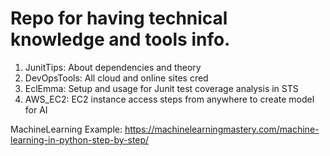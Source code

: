 # Repo for having technical knowledge and tools info.

1. JunitTips: About dependencies and theory
2. DevOpsTools: All cloud and online sites cred
3. EclEmma: Setup and usage for Junit test coverage analysis in STS
4. AWS_EC2: EC2 instance access steps from anywhere to create model for AI

MachineLearning Example:
https://machinelearningmastery.com/machine-learning-in-python-step-by-step/
